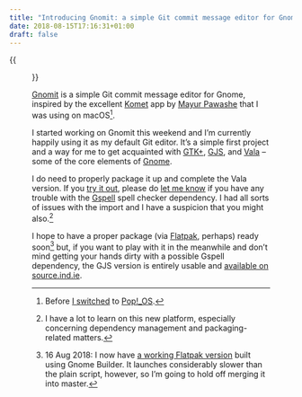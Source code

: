 ```yaml
---
title: "Introducing Gnomit: a simple Git commit message editor for Gnome"
date: 2018-08-15T17:16:31+01:00
draft: false
---
```


{{<figure src="gnomit.png" alt="Screenshot of Gnomit showing the overflow highlighting on the subject line and the automatically inserted empty line between the subject line and the rest of the commit message." caption="Gnomit helps me write better commit messages.">}}

[Gnomit](https://source.ind.ie/gnome/gnomit/gjs) is a simple Git commit message editor for Gnome, inspired by the excellent [Komet](https://github.com/zorgiepoo/Komet) app by [Mayur Pawashe](https://zgcoder.net/) that I was using on macOS[^1].

I started working on Gnomit this weekend and I’m currently happily using it as my default Git editor. It’s a simple first project and a way for me to get acquainted with [GTK+](https://www.gtk.org/), [GJS](https://gitlab.gnome.org/GNOME/gjs/wikis/Home), and [Vala](https://wiki.gnome.org/Projects/Vala) – some of the core elements of [Gnome](https://wiki.gnome.org/).

I do need to properly package it up and complete the Vala version. If you [try it out](https://source.ind.ie/gnome/gnomit/gjs), please do [let me know](https://mastodon.ar.al) if you have any trouble with the [Gspell](https://wiki.gnome.org/Projects/gspell) spell checker dependency. I had all sorts of issues with the import and I have a suspicion that you might also.[^2]

I hope to have a proper package (via [Flatpak](https://www.flatpak.org/), perhaps) ready soon[^3] but, if you want to play with it in the meanwhile and don’t mind getting your hands dirty with a possible Gspell dependency, the GJS version is entirely usable and [available on source.ind.ie](https://source.ind.ie/gnome/gnomit).

[^1]: Before [I switched](/2018/07/16/changes/) to [Pop!_OS](/2018/07/26/popos-18.04-the-state-of-the-art-in-linux-on-desktop/).

[^2]: I have a lot to learn on this new platform, especially concerning dependency management and packaging-related matters.

[^3]: 16 Aug 2018: I now have [a working Flatpak version](https://source.ind.ie/gnome/gnomit/gjs/tree/builder) built using Gnome Builder. It launches considerably slower than the plain script, however, so I’m going to hold off merging it into master.
